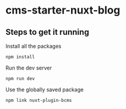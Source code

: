 # cms-starter-nuxt-blog

## Steps to get it running

Install all the packages

```
npm install
```

Run the dev server

```
npm run dev
```

Use the globally saved package

```
npm link nuxt-plugin-bcms
```
